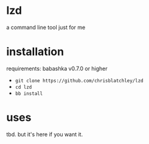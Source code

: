 # lzd
a command line tool just for me

# installation
requirements: babashka v0.7.0 or higher

- `git clone https://github.com/chrisblatchley/lzd`
- `cd lzd`
- `bb install`

# uses
tbd. but it's here if you want it.